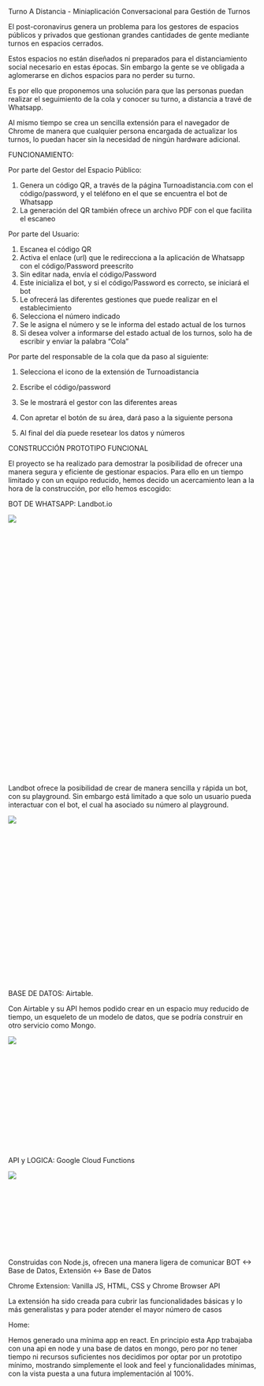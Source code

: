 <span class="c0">Turno A Distancia - Miniaplicación Conversacional para Gestión de Turnos</span>

<span class="c0"></span>

<span class="c0">El post-coronavirus genera un problema para los gestores de espacios públicos y privados que gestionan grandes cantidades de gente mediante turnos en espacios cerrados.</span>

<span class="c0"></span>

<span class="c0">Estos espacios no están diseñados ni preparados para el distanciamiento social necesario en estas épocas. Sin embargo la gente se ve obligada a aglomerarse en dichos espacios para no perder su turno.</span>

<span class="c0"></span>

<span class="c0">Es por ello que proponemos una solución para que las personas puedan realizar el seguimiento de la cola y conocer su turno, a distancia a travé de Whatsapp.</span>

<span class="c0"></span>

<span class="c0">Al mismo tiempo se crea un sencilla extensión para el navegador de Chrome de manera que cualquier persona encargada de actualizar los turnos, lo puedan hacer sin la necesidad de ningún hardware adicional.</span>

<span class="c0"></span>

<span class="c0"></span>

<span class="c0">FUNCIONAMIENTO:</span>

<span class="c0"></span>

<span class="c0">Por parte del Gestor del Espacio Público:</span>

<span class="c0"></span>

1.  <span class="c0">Genera un código QR, a través de la página Turnoadistancia.com con el código/password, y el teléfono en el que se encuentra el bot de Whatsapp</span>
2.  <span class="c0">La generación del QR también ofrece un archivo PDF con el que facilita el escaneo</span>

<span class="c0"></span>

<span class="c0"></span>

<span class="c0">Por parte del Usuario:</span>

<span class="c0"></span>

1.  <span class="c0">Escanea el código QR</span>
2.  <span class="c0">Activa el enlace (url) que le redirecciona a la aplicación de Whatsapp con el código/Password preescrito</span>
3.  <span class="c0">Sin editar nada, envía el código/Password</span>
4.  <span class="c0">Este inicializa el bot, y si el código/Password es correcto, se iniciará el bot</span>
5.  <span class="c0">Le ofrecerá las diferentes gestiones que puede realizar en el establecimiento</span>
6.  <span class="c0">Selecciona el número indicado</span>
7.  <span class="c0">Se le asigna el número y se le informa del estado actual de los turnos</span>
8.  <span class="c0">Si desea volver a informarse del estado actual de los turnos, solo ha de escribir y enviar la palabra “Cola”</span>

<span class="c0"></span>

<span class="c0">Por parte del responsable de la cola que da paso al siguiente:</span>

<span class="c0"></span>

1.  <span class="c0">Selecciona el icono de la extensión de Turnoadistancia</span>
2.  <span class="c0">Escribe el código/password</span>
3.  <span class="c0">Se le mostrará el gestor con las diferentes areas</span>
4.  <span class="c0">Con apretar el botón de su área, dará paso a la siguiente persona</span>
5.  <span class="c0">Al final del día puede resetear los datos y números  

    </span>

<span class="c0">CONSTRUCCIÓN PROTOTIPO FUNCIONAL</span>

<span class="c0"></span>

<span class="c0">El proyecto se ha realizado para demostrar la posibilidad de ofrecer una manera segura y eficiente de gestionar espacios. Para ello en un tiempo limitado y con un equipo reducido, hemos decido un acercamiento lean a la hora de la construcción, por ello hemos escogido:</span>

<span class="c0"></span>

<span class="c0">BOT DE WHATSAPP: Landbot.io</span>

<span class="c0"></span>

<span style="overflow: hidden; display: inline-block; margin: 0.00px 0.00px; border: 0.00px solid #000000; transform: rotate(0.00rad) translateZ(0px); -webkit-transform: rotate(0.00rad) translateZ(0px); width: 245.86px; height: 531.50px;">![](https://raw.githubusercontent.com/davidleiva/turno-a-distancia-com/master/images/image2.jpg)</span>

<span class="c0"></span>

<span class="c0">Landbot ofrece la posibilidad de crear de manera sencilla y rápida un bot, con su playground. Sin embargo está limitado a que solo un usuario pueda interactuar con el bot, el cual ha asociado su número al playground.</span>

<span class="c0"></span>

<span style="overflow: hidden; display: inline-block; margin: 0.00px 0.00px; border: 0.00px solid #000000; transform: rotate(0.00rad) translateZ(0px); -webkit-transform: rotate(0.00rad) translateZ(0px); width: 602.00px; height: 338.67px;">![](https://raw.githubusercontent.com/davidleiva/turno-a-distancia-com/master/images/image4.png)</span>

<span class="c0"></span>

<span class="c0"></span>

<span class="c0"></span>

<span class="c0">BASE DE DATOS: Airtable.</span>

<span class="c0"></span>

<span class="c0">Con Airtable y su API hemos podido crear en un espacio muy reducido de tiempo, un esqueleto de un modelo de datos, que se podría construir en otro servicio como Mongo.</span>

<span class="c0"></span>

<span class="c0"></span>

<span style="overflow: hidden; display: inline-block; margin: 0.00px 0.00px; border: 0.00px solid #000000; transform: rotate(0.00rad) translateZ(0px); -webkit-transform: rotate(0.00rad) translateZ(0px); width: 602.00px; height: 229.33px;">![](https://raw.githubusercontent.com/davidleiva/turno-a-distancia-com/master/images/image1.png)</span>

<span class="c0"></span>

<span class="c0"></span>

<span class="c0"></span>

<span class="c0">API y LOGICA: Google Cloud Functions</span>

<span class="c0"></span>

<span style="overflow: hidden; display: inline-block; margin: 0.00px 0.00px; border: 0.00px solid #000000; transform: rotate(0.00rad) translateZ(0px); -webkit-transform: rotate(0.00rad) translateZ(0px); width: 329.00px; height: 162.00px;">![](https://raw.githubusercontent.com/davidleiva/turno-a-distancia-com/master/images/image3.png)</span>

<span class="c0"></span>

<span class="c0">Construidas con Node.js, ofrecen una manera ligera de comunicar BOT <-> Base de Datos, Extensión <-> Base de Datos</span>

<span class="c0"></span>

<span class="c0"></span>

<span class="c0"></span>

<span class="c0"></span>

<span class="c0"></span>

<span class="c0">Chrome Extension: Vanilla JS, HTML, CSS y Chrome Browser API</span>

<span class="c0"></span>

<span class="c0">La extensión ha sido creada para cubrir las funcionalidades básicas y lo más generalistas y para poder atender el mayor número de casos</span>

<span class="c0"></span>

<span class="c0"></span>

<span class="c0"></span>

<span class="c0"></span>

<span class="c0">Home:</span>

<span class="c0"></span>

<span class="c0">Hemos generado una mínima app en react. En principio esta App trabajaba con una api en node y una base de datos en mongo, pero por no tener tiempo ni recursos suficientes nos decidimos por optar por un prototipo mínimo, mostrando simplemente el look and feel y funcionalidades mínimas, con la vista puesta a una futura implementación al 100%.</span>